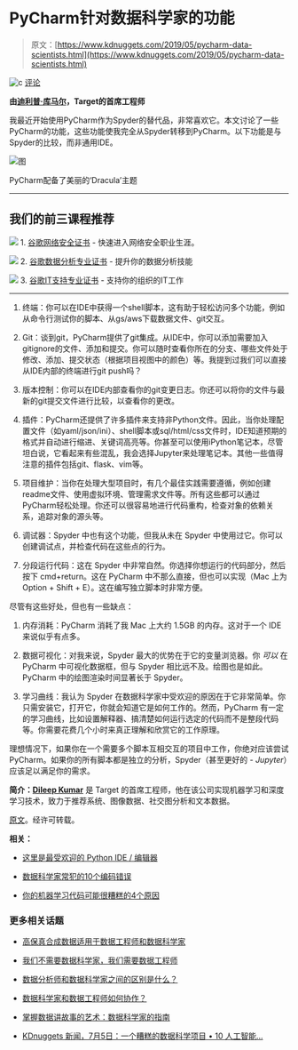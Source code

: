 # PyCharm针对数据科学家的功能

> 原文：[https://www.kdnuggets.com/2019/05/pycharm-data-scientists.html](https://www.kdnuggets.com/2019/05/pycharm-data-scientists.html)

![c](../Images/3d9c022da2d331bb56691a9617b91b90.png) [评论](#comments)

**由[迪利普·库马尔](https://www.linkedin.com/in/dileep-kumar-a747371b/)，Target的首席工程师**

我最近开始使用PyCharm作为Spyder的替代品，非常喜欢它。本文讨论了一些PyCharm的功能，这些功能使我完全从Spyder转移到PyCharm。以下功能是与Spyder的比较，而非通用IDE。

![图](../Images/c4c2a98fb87a8a5c7f7e9ffe377d0c8d.png)

PyCharm配备了美丽的‘Dracula’主题

* * *

## 我们的前三课程推荐

![](../Images/0244c01ba9267c002ef39d4907e0b8fb.png) 1\. [谷歌网络安全证书](https://www.kdnuggets.com/google-cybersecurity) - 快速进入网络安全职业生涯。

![](../Images/e225c49c3c91745821c8c0368bf04711.png) 2\. [谷歌数据分析专业证书](https://www.kdnuggets.com/google-data-analytics) - 提升你的数据分析技能

![](../Images/0244c01ba9267c002ef39d4907e0b8fb.png) 3\. [谷歌IT支持专业证书](https://www.kdnuggets.com/google-itsupport) - 支持你的组织的IT工作

* * *

1.  终端：你可以在IDE中获得一个shell脚本，这有助于轻松访问多个功能，例如从命令行测试你的脚本、从gs/aws下载数据文件、git交互。

1.  Git：谈到git，PyCharm提供了git集成。从IDE中，你可以添加需要加入gitignore的文件、添加和提交。你可以随时查看你所在的分支、哪些文件处于修改、添加、提交状态（根据项目视图中的颜色）等。我提到过我们可以直接从IDE内部的终端进行git push吗？

1.  版本控制：你可以在IDE内部查看你的git变更日志。你还可以将你的文件与最新的git提交文件进行比较，以查看你的更改。

1.  插件：PyCharm还提供了许多插件来支持非Python文件。因此，当你处理配置文件（如yaml/json/ini）、shell脚本或sql/html/css文件时，IDE知道预期的格式并自动进行缩进、关键词高亮等。你甚至可以使用iPython笔记本，尽管坦白说，它看起来有些混乱，我会选择Jupyter来处理笔记本。其他一些值得注意的插件包括git、flask、vim等。

1.  项目维护：当你在处理大型项目时，有几个最佳实践需要遵循，例如创建readme文件、使用虚拟环境、管理需求文件等。所有这些都可以通过PyCharm轻松处理。你还可以很容易地进行代码重构，检查对象的依赖关系，追踪对象的源头等。

1.  调试器：Spyder 中也有这个功能，但我从未在 Spyder 中使用过它。你可以创建调试点，并检查代码在这些点的行为。

1.  分段运行代码：这在 Spyder 中非常自然。你选择你想运行的代码部分，然后按下 cmd+return。这在 PyCharm 中不那么直接，但也可以实现（Mac 上为 Option + Shift + E）。这在编写独立脚本时非常方便。

尽管有这些好处，但也有一些缺点：

1.  内存消耗：PyCharm 消耗了我 Mac 上大约 1.5GB 的内存。这对于一个 IDE 来说似乎有点多。

1.  数据可视化：对我来说，Spyder 最大的优势在于它的变量浏览器。你 *可以* 在 PyCharm 中可视化数据框，但与 Spyder 相比远不及。绘图也是如此。PyCharm 中的绘图渲染时间显著长于 Spyder。

1.  学习曲线：我认为 Spyder 在数据科学家中受欢迎的原因在于它非常简单。你只需安装它，打开它，你就会知道它是如何工作的。然而，PyCharm 有一定的学习曲线，比如设置解释器、搞清楚如何运行选定的代码而不是整段代码等。你需要花费几个小时来真正理解和欣赏它的工作原理。

理想情况下，如果你在一个需要多个脚本互相交互的项目中工作，你绝对应该尝试 PyCharm。如果你的所有脚本都是独立的分析，Spyder（甚至更好的 - *Jupyter*）应该足以满足你的需求。

**简介：[Dileep Kumar](https://www.linkedin.com/in/dileep-kumar-a747371b/)** 是 Target 的首席工程师，他在该公司实现机器学习和深度学习技术，致力于推荐系统、图像数据、社交图分析和文本数据。

[原文](https://medium.com/datadriveninvestor/pycharm-for-data-science-b3fb3daae373)。经许可转载。

**相关：**

+   [这里是最受欢迎的 Python IDE / 编辑器](/2018/12/most-popular-python-ide-editor.html)

+   [数据科学家常犯的10个编码错误](/2019/04/top-10-coding-mistakes-data-scientists.html)

+   [你的机器学习代码可能很糟糕的4个原因](/2019/02/4-reasons-machine-learning-code-probably-bad.html)

### 更多相关话题

+   [高保真合成数据适用于数据工程师和数据科学家](https://www.kdnuggets.com/2022/tonic-high-fidelity-synthetic-data-engineers-scientists-alike.html)

+   [我们不需要数据科学家，我们需要数据工程师](https://www.kdnuggets.com/2021/02/dont-need-data-scientists-need-data-engineers.html)

+   [数据分析师和数据科学家之间的区别是什么？](https://www.kdnuggets.com/2022/03/difference-data-analysts-data-scientists.html)

+   [数据科学家和数据工程师如何协作？](https://www.kdnuggets.com/2022/08/data-scientists-data-engineers-work-together.html)

+   [掌握数据讲故事的艺术：数据科学家的指南](https://www.kdnuggets.com/2023/06/mastering-art-data-storytelling-guide-data-scientists.html)

+   [KDnuggets 新闻，7月5日：一个糟糕的数据科学项目 • 10 人工智能…](https://www.kdnuggets.com/2023/n24.html)
